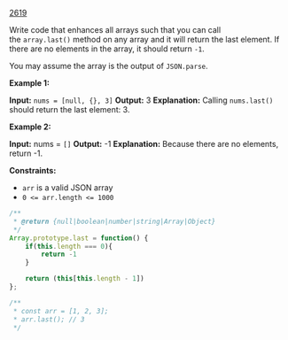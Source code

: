 [2619](https://leetcode.com/problems/array-prototype-last)

Write code that enhances all arrays such that you can call the `array.last()` method on any array and it will return the last element. If there are no elements in the array, it should return `-1`.

You may assume the array is the output of `JSON.parse`.

**Example 1:**

**Input:** `nums = [null, {}, 3]`
**Output:** 3
**Explanation:** Calling `nums.last()` should return the last element: 3.

**Example 2:**

**Input:** nums = `[]`
**Output:** -1
**Explanation:** Because there are no elements, return -1.

**Constraints:**
- `arr` is a valid JSON array
- `0 <= arr.length <= 1000`

```js
/**
 * @return {null|boolean|number|string|Array|Object}
 */
Array.prototype.last = function() {
    if(this.length === 0){
        return -1
    }

    return (this[this.length - 1])
};

/**
 * const arr = [1, 2, 3];
 * arr.last(); // 3
 */
```
